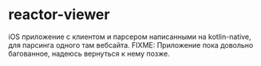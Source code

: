 # reactor-viewer
iOS приложение с клиентом и парсером написанными на kotlin-native, для парсинга одного там вебсайта.
FIXME: Приложение пока довольно багованное, надеюсь вернуться к нему позже.

